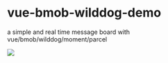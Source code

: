 # vue-bmob-wilddog-demo
a simple and real time message board with vue/bmob/wilddog/moment/parcel

[![](https://img.shields.io/badge/license-MIT-FF0080.svg)](https://github.com/woaer/vue-bmob-wilddog-demo/blob/master/LICENSE)